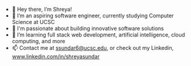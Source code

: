 - 👋 Hey there, I’m Shreya!
- 👀 I’m an aspiring software engineer, currently studying Computer Science at UCSC
- 🌺 I'm passionate about building innovative software solutions
- 🌱 I’m learning full stack web development, artificial intelligence, cloud computing, and more
- 📫 Contact me at ssundar6@ucsc.edu, or check out my Linkedin, www.linkedin.com/in/shreyasundar

<!---
shreyasun/shreyasun is a ✨ special ✨ repository because its `README.md` (this file) appears on your GitHub profile.
You can click the Preview link to take a look at your changes.
--->
